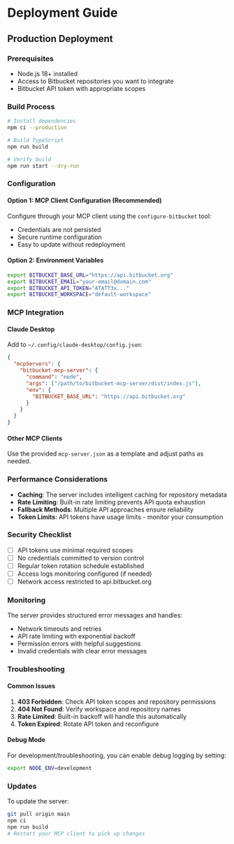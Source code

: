 # Deployment Guide

## Production Deployment

### Prerequisites
- Node.js 18+ installed
- Access to Bitbucket repositories you want to integrate
- Bitbucket API token with appropriate scopes

### Build Process
```bash
# Install dependencies
npm ci --production

# Build TypeScript
npm run build

# Verify build
npm run start --dry-run
```

### Configuration

#### Option 1: MCP Client Configuration (Recommended)
Configure through your MCP client using the `configure-bitbucket` tool:
- Credentials are not persisted
- Secure runtime configuration
- Easy to update without redeployment

#### Option 2: Environment Variables
```bash
export BITBUCKET_BASE_URL="https://api.bitbucket.org"
export BITBUCKET_EMAIL="your-email@domain.com"
export BITBUCKET_API_TOKEN="ATATT3x..."
export BITBUCKET_WORKSPACE="default-workspace"
```

### MCP Integration

#### Claude Desktop
Add to `~/.config/claude-desktop/config.json`:
```json
{
  "mcpServers": {
    "bitbucket-mcp-server": {
      "command": "node",
      "args": ["/path/to/bitbucket-mcp-server/dist/index.js"],
      "env": {
        "BITBUCKET_BASE_URL": "https://api.bitbucket.org"
      }
    }
  }
}
```

#### Other MCP Clients
Use the provided `mcp-server.json` as a template and adjust paths as needed.

### Performance Considerations
- **Caching**: The server includes intelligent caching for repository metadata
- **Rate Limiting**: Built-in rate limiting prevents API quota exhaustion
- **Fallback Methods**: Multiple API approaches ensure reliability
- **Token Limits**: API tokens have usage limits - monitor your consumption

### Security Checklist
- [ ] API tokens use minimal required scopes
- [ ] No credentials committed to version control
- [ ] Regular token rotation schedule established
- [ ] Access logs monitoring configured (if needed)
- [ ] Network access restricted to api.bitbucket.org

### Monitoring
The server provides structured error messages and handles:
- Network timeouts and retries
- API rate limiting with exponential backoff
- Permission errors with helpful suggestions
- Invalid credentials with clear error messages

### Troubleshooting

#### Common Issues
1. **403 Forbidden**: Check API token scopes and repository permissions
2. **404 Not Found**: Verify workspace and repository names
3. **Rate Limited**: Built-in backoff will handle this automatically
4. **Token Expired**: Rotate API token and reconfigure

#### Debug Mode
For development/troubleshooting, you can enable debug logging by setting:
```bash
export NODE_ENV=development
```

### Updates
To update the server:
```bash
git pull origin main
npm ci
npm run build
# Restart your MCP client to pick up changes
```